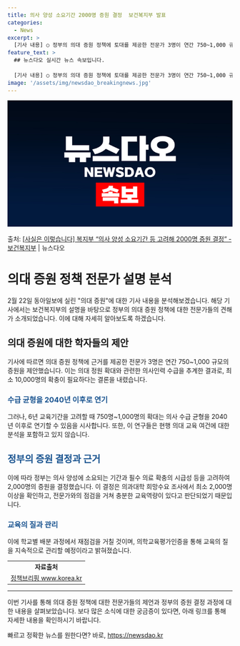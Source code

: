 ```yaml
---
title: 의사 양성 소요기간 2000명 증원 결정  보건복지부 발표
categories:
  - News
excerpt: >
  [기사 내용] ○ 정부의 의대 증원 정책에 토대를 제공한 전문가 3명이 연간 750~1,000 규모의 증언 …
feature_text: >
  ## 뉴스다오 실시간 뉴스 속보입니다.

  [기사 내용] ○ 정부의 의대 증원 정책에 토대를 제공한 전문가 3명이 연간 750~1,000 규모의 증언 …
image: '/assets/img/newsdao_breakingnews.jpg'
---
```


![뉴스다오 속보](/assets/img/newsdao_breakingnews.jpg)

<p>출처: <a href="https://newsdao.kr/3214" rel="dofollow">[사실은 이렇습니다] 복지부 “의사 양성 소요기간 등 고려해 2000명 증원 결정” - 보건복지부</a> | 뉴스다오</p>

<h1>의대 증원 정책 전문가 설명 분석</h1>
<p data-ke-size="size16">2월 22일 동아일보에 실린 "의대 증원"에 대한 기사 내용을 분석해보겠습니다. 해당 기사에서는 보건복지부의 설명을 바탕으로 정부의 의대 증원 정책에 대한 전문가들의 견해가 소개되었습니다. 이에 대해 자세히 알아보도록 하겠습니다.</p>

<h2>의대 증원에 대한 학자들의 제안</h2>
<p data-ke-size="size16">기사에 따르면 의대 증원 정책에 근거를 제공한 전문가 3명은 연간 750~1,000 규모의 증원을 제안했습니다. 이는 의대 정원 확대와 관련한 의사인력 수급을 추계한 결과로, 최소 10,000명의 확충이 필요하다는 결론을 내렸습니다.</p>

<h3><b><span style="color: #1a5490;">수급 균형을 2040년 이후로 연기 </span></b></h3>
<p data-ke-size="size16">그러나, 6년 교육기간을 고려할 때 750명~1,000명의 확대는 의사 수급 균형을 2040년 이후로 연기할 수 있음을 시사합니다. 또한, 이 연구들은 현행 의대 교육 여건에 대한 분석을 포함하고 있지 않습니다.</p>

<h2><b><span style="color: #1a5490;">정부의 증원 결정과 근거</span></b></h2>
<p data-ke-size="size16">이에 따라 정부는 의사 양성에 소요되는 기간과 필수 의료 확충의 시급성 등을 고려하여 2,000명의 증원을 결정했습니다. 이 결정은 의과대학 희망수요 조사에서 최소 2,000명 이상을 확인하고, 전문가와의 점검을 거쳐 충분한 교육역량이 있다고 판단되었기 때문입니다.</p>

<h3><b><span style="color: #1a5490;">교육의 질과 관리</span></b></h3>
<p data-ke-size="size16">이에 학교별 배분 과정에서 재점검을 거칠 것이며, 의학교육평가인증을 통해 교육의 질을 지속적으로 관리할 예정이라고 밝혀졌습니다.</p>

<table>
	<tr>
		<td style="text-align: center; height: 17px;"><b>자료출처</b></td>
	</tr>
	<tr>
		<td style="text-align: center; height: 17px;"><a href="https://newsdao.kr/3214">정책브리핑 www.korea.kr</a></td>
	</tr>
</table>
<hr>
<p data-ke-size="size16">이번 기사를 통해 의대 증원 정책에 대한 전문가들의 제언과 정부의 증원 결정 과정에 대한 내용을 살펴보았습니다. 보다 많은 소식에 대한 궁금증이 있다면, 아래 링크를 통해 자세한 내용을 확인하시기 바랍니다.</p> 

빠르고 정확한 뉴스를 원한다면? 바로, <a href="https://newsdao.kr" rel="dofollow">https://newsdao.kr</a>


